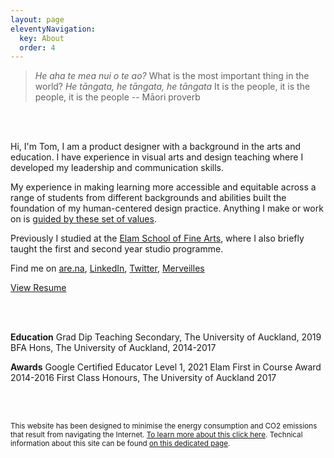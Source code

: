 ```yaml
---
layout: page
eleventyNavigation:
  key: About
  order: 4
---
```


>_He aha te mea nui o te ao?_
>What is the most important thing in the world?
>_He tāngata, he tāngata, he tāngata_
>It is the people, it is the people, it is the people
-- Māori proverb

<br><br>

Hi, I'm Tom,
I am a product designer with a background in the arts and education. I have experience in visual arts and design teaching where I developed my leadership and communication skills.

My experience in making learning more accessible and equitable across a range of students from different backgrounds and abilities built the foundation of my human-centered design practice. Anything I make or work on is [guided by these set of values](/values "a list of values I work by").

Previously I studied at the [Elam School of Fine Arts](https://elamartists.ac.nz/), where I also briefly taught the first and second year studio programme. 

Find me on [are.na](https://are.na/tom-y "Are.na"), [LinkedIn](https://linkedin.com/in/tom-hackshaw "LinkedIn"), [Twitter](https://twitter.com/tomhackshaw "Twitter"), [Merveilles](https://merveilles.town/@tomupom "Merveilles, a Mastodon instance")

[View Resume](https://tom.so/media/resume.pdf)

<br><br>

**Education** 
Grad Dip Teaching Secondary, The University of Auckland, 2019
BFA Hons, The University of Auckland, 2014-2017 

**Awards** 
Google Certified Educator Level 1, 2021
Elam First in Course Award 2014-2016
First Class Honours, The University of Auckland 2017

<br><br>

<small>This website has been designed to minimise the energy consumption and CO2 emissions that result from navigating the Internet. [To learn more about this click here](https://www.websitecarbon.com/website/tom-so/ "Website Carbon Calculator for tom.so"). Technical information about this site can be found [on this dedicated page](/siteinfo "some information on how this site has been built").</small>
